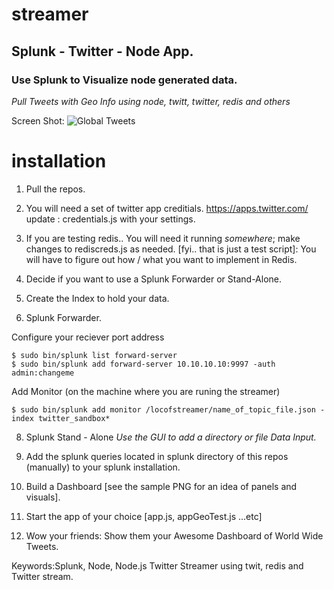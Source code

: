 # streamer
## Splunk - Twitter - Node App. ##
### Use Splunk to Visualize node generated data. ###
*Pull Tweets with Geo Info using node, twitt, twitter, redis and others*

Screen Shot:
![Global Tweets](https://cloud.githubusercontent.com/assets/4219465/11185900/a11be9d8-8c44-11e5-838a-9caff3c83a40.png)

# installation
1. Pull the repos.

2. You will need a set of twitter app creditials. https://apps.twitter.com/
update : credentials.js with your settings. 

3. If you are testing redis.. You will need it running *somewhere*; make changes
to rediscreds.js as needed. [fyi.. that is just a test script]: You will have to
figure out how / what you want to implement in Redis.

4. Decide if you want to use a Splunk Forwarder or Stand-Alone.
5. Create the Index to hold your data.
6. Splunk Forwarder.

Configure your reciever port address

    $ sudo bin/splunk list forward-server
    $ sudo bin/splunk add forward-server 10.10.10.10:9997 -auth admin:changeme
  
Add Monitor (on the machine where you are runing the streamer)

    $ sudo bin/splunk add monitor /locofstreamer/name_of_topic_file.json -index twitter_sandbox*
  
8. Splunk Stand - Alone
*Use the GUI to add a directory or file Data Input.*
 
9. Add the splunk queries located in splunk directory of this repos (manually) to your splunk installation.

10. Build a Dashboard [see the sample PNG for an idea of panels and visuals].

11. Start the app of your choice [app.js, appGeoTest.js ...etc]

12. Wow your friends: Show them your Awesome Dashboard of World Wide Tweets.

Keywords:Splunk, Node, Node.js Twitter Streamer using twit, redis and Twitter stream.

